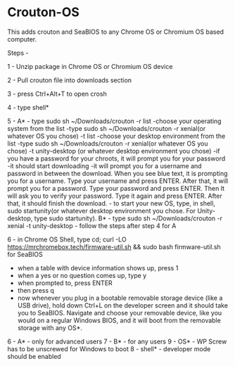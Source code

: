 
# Crouton-OS
This adds crouton and SeaBIOS to any Chrome OS or Chromium OS based computer.


Steps - 

1 - Unzip package in Chrome OS or Chromium OS device

2 - Pull crouton file into downloads section

3 - press Ctrl+Alt+T to open crosh

4 - type shell*

5 - 
  A* - type sudo sh ~/Downloads/crouton -r list
    -choose your operating system from the list
    -type sudo sh ~/Downloads/crouton -r xenial(or whatever OS you chose) -t list
    -choose your desktop environment from the list
    -type sudo sh ~/Downloads/crouton -r xenial(or whatever OS you chose) -t unity-desktop (or whatever desktop environment you chose)
    -if you have a password for your chroots, it will prompt you for your password
    -it should start downloading
    -it will prompt you for a username and password in between the download. When you see blue text, it is prompting you for a username. Type your username and press ENTER. After that, it will prompt you for a password. Type your password and press ENTER. Then It will ask you to verify your password. Type it again and press ENTER. After that, it should finish the download.
    - to start your new OS, type, in shell, sudo startunity(or whatever desktop environment you chose. For Unity-desktop, type sudo startunity).
    B* - type sudo sh ~/Downloads/crouton -r xenial -t unity-desktop
     - follow the steps after step 4 for A
     
6 -  in Chrome OS Shell, type cd; curl -LO https://mrchromebox.tech/firmware-util.sh && sudo bash firmware-util.sh for SeaBIOS
   - when a table with device information shows up, press 1
   - when a yes or no question comes up, type y
   - when prompted to, press ENTER
   - then press q
   - now whenever you plug in a bootable removable storage device (like a USB drive), hold down Ctrl+L on the developer screen and it should take you to SeaBIOS. Navigate and choose your removable device, like you would on a regular Windows BIOS, and it will boot from the removable storage with any OS*.
   

6 - A* - only for advanced users
7 - B* - for any users
9 - OS* - WP Screw has to be unscrewed for Windows to boot 
8 - shell* - developer mode should be enabled


   
